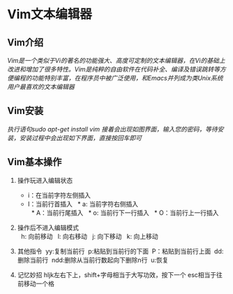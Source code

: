 # Vim文本编辑器
## Vim介绍
*Vim是一个类似于Vi的著名的功能强大、高度可定制的文本编辑器，在Vi的基础上改进和增加了很多特性。Vim是纯粹的自由软件在代码补全、编译及错误跳转等方便编程的功能特别丰富，在程序员中被广泛使用，和Emacs并列成为类Unix系统用户最喜欢的文本编辑器*
## Vim安装
*执行语句sudo apt-get install vim*
*接着会出现如图界面，输入您的密码，等待安装，安装过程中会出现如下界面，直接按回车即可*
## Vim基本操作
1. 操作玩进入编辑状态

   * i：在当前字符左侧插入      
   * I：当前行首插入
   * a: 当前字符右侧插入      
   * A：当前行尾插入
   * o: 当前行下一行插入
   * O：当前行上一行插入  
   
2. 操作后不进入编辑模式         
   h: 向前移动
   l: 向右移动
   j: 向下移动
   k: 向上移动
3. 其他指令
  yy:复制当前行
  p:粘贴到当前行的下面
  P：粘贴到当前行上面
  dd:删除当前行
  ndd:删除从当前行数起向下删除n行
  u:恢复
4. 记忆妙招
hljk左右下上，shift+字母相当于大写功效，按下一个 esc相当于往前移动一个格     


    
